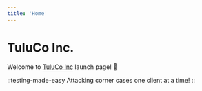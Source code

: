 ```yaml
---
title: 'Home'
---
```


# TuluCo Inc.

Welcome to [TuluCo Inc](https://tuluco.com/) launch page! :rocket:

::testing-made-easy
Attacking corner cases one client at a time!
::